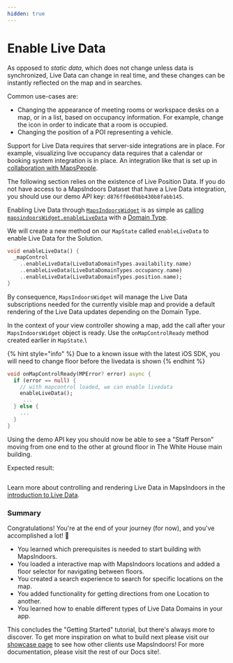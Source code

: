 ```yaml
---
hidden: true
---
```


# Enable Live Data

As opposed to _static data_, which does not change unless data is synchronized, Live Data can change in real time, and these changes can be instantly reflected on the map and in searches.

Common use-cases are:

* Changing the appearance of meeting rooms or workspace desks on a map, or in a list, based on occupancy information. For example, change the icon in order to indicate that a room is occupied.
* Changing the position of a POI representing a vehicle.

Support for Live Data requires that server-side integrations are in place. For example, visualizing live occupancy data requires that a calendar or booking system integration is in place. An integration like that is set up in [collaboration with MapsPeople](https://www.mapspeople.com/mapsindoors-integrations/).

The following section relies on the existence of Live Position Data. If you do not have access to a MapsIndoors Dataset that have a Live Data integration, you should use our demo API key: `d876ff0e60bb430b8fabb145`.

Enabling Live Data through [`MapsIndoorsWidget`](https://pub.dev/documentation/mapsindoors_googlemaps/latest/mapsindoors/MapsIndoorsWidget-class.html) is as simple as [calling `mapsindoorsWidget.enableLiveData`](https://pub.dev/documentation/mapsindoors_googlemaps/latest/mapsindoors/MapsIndoorsWidget/enableLiveData.html) with a [Domain Type](https://pub.dev/documentation/mapsindoors_googlemaps/latest/mapsindoors/LiveDataDomainTypes.html).

We will create a new method on our `MapState` called `enableLiveData` to enable Live Data for the Solution.

```dart
void enableLiveData() {
  _mapControl
    ..enableLiveData(LiveDataDomainTypes.availability.name)
    ..enableLiveData(LiveDataDomainTypes.occupancy.name)
    ..enableLiveData(LiveDataDomainTypes.position.name);
}
```

By consequence, `MapsIndoorsWidget` will manage the Live Data subscriptions needed for the currently visible map and provide a default rendering of the Live Data updates depending on the Domain Type.

In the context of your view controller showing a map, add the call after your `MapsIndoorsWidget` object is ready. Use the `onMapControlReady` method created earlier in `MapState`.\


{% hint style="info" %}
Due to a known issue with the latest iOS SDK, you will need to change floor before the livedata is shown
{% endhint %}

```dart
void onMapControlReady(MPError? error) async {
  if (error == null) {
    // with mapcontrol loaded, we can enable livedata
    enableLiveData();
     ...
  } else {
    ...
  }
}
```

Using the demo API key you should now be able to see a "Staff Person" moving from one end to the other at ground floor in The White House main building.

Expected result:

<figure><img src="../../../.gitbook/assets/flutter_livedata.gif" alt=""><figcaption></figcaption></figure>

Learn more about controlling and rendering Live Data in MapsIndoors in the [introduction to Live Data](https://docs.mapsindoors.com/live-data-intro/).

### Summary[​](https://docs.mapsindoors.com/getting-started/flutter/livedata#summary) <a href="#summary" id="summary"></a>

Congratulations! You're at the end of your journey (for now), and you've accomplished a lot! 🎉

* You learned which prerequisites is needed to start building with MapsIndoors.
* You loaded a interactive map with MapsIndoors locations and added a floor selector for navigating between floors.
* You created a search experience to search for specific locations on the map.
* You added functionality for getting directions from one Location to another.
* You learned how to enable different types of Live Data Domains in your app.

This concludes the "Getting Started" tutorial, but there's always more to discover. To get more inspiration on what to build next please visit our [showcase page](https://www.mapspeople.com/showcases) to see how other clients use MapsIndoors! For more documentation, please visit the rest of our Docs site!.

[\
](https://docs.mapsindoors.com/getting-started/flutter/directions)
